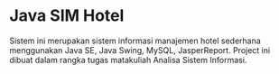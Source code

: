 # Java SIM Hotel

Sistem ini merupakan sistem informasi manajemen hotel sederhana menggunakan Java SE, Java Swing, MySQL, JasperReport. Project ini dibuat dalam rangka tugas matakuliah Analisa Sistem Informasi.
